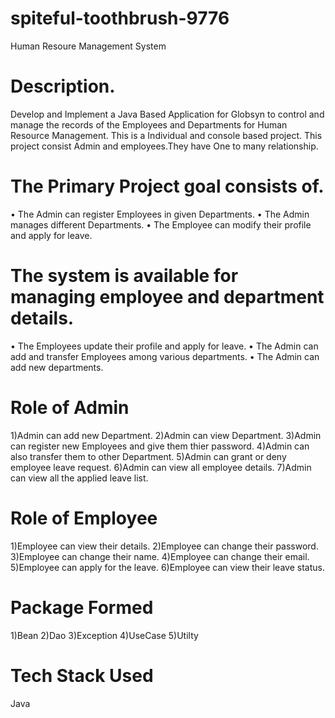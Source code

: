# spiteful-toothbrush-9776

Human Resoure Management System 

# Description.
Develop and Implement a Java Based Application for Globsyn to control and manage the records of the Employees and Departments for Human Resource Management.
This is a Individual and console based project.
This project consist Admin and employees.They have One to many relationship.

# The Primary Project goal consists of.
•	The Admin can register Employees in given Departments.
•	The Admin manages different Departments.
•	The Employee can modify their profile and apply for leave.

# The system is available for managing employee and department details.
•	The Employees update their profile and apply for leave.
•	The Admin can add and transfer Employees among various departments.
•	The Admin can add new departments.

# Role of Admin
1)Admin can add new Department.
2)Admin can view Department.
3)Admin can register new Employees and give them thier password.
4)Admin can also transfer them to other Department.
5)Admin can grant or deny employee leave request.
6)Admin can view all employee details.
7)Admin can view all the applied leave list.

# Role of Employee
1)Employee can view their details.
2)Employee can change their password.
3)Employee can change their name.
4)Employee can change their email.
5)Employee can apply for the leave.
6)Employee can view their leave status.

# Package Formed
1)Bean
2)Dao
3)Exception
4)UseCase
5)Utilty

# Tech Stack Used
Java
